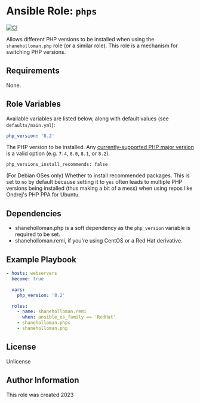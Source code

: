 # Ansible Role: `phps`

[![CI](https://github.com/shaneholloman/ansible-role-phps/actions/workflows/ci.yml/badge.svg)](https://github.com/shaneholloman/ansible-role-phps/actions/workflows/ci.yml)

Allows different PHP versions to be installed when using the `shaneholloman.php` role (or a similar role). This role is a mechanism for switching PHP versions.

## Requirements

None.

## Role Variables

Available variables are listed below, along with default values (see `defaults/main.yml`):

```yml
php_version: '8.2'
```

The PHP version to be installed. Any [currently-supported PHP major version](http://php.net/supported-versions.php) is a valid option (e.g. `7.4`, `8.0`, `8.1`, or `8.2`).

    php_versions_install_recommends: false

(For Debian OSes only) Whether to install recommended packages. This is set to `no` by default because setting it to `yes` often leads to multiple PHP versions being installed (thus making a bit of a mess) when using repos like Ondrej's PHP PPA for Ubuntu.

## Dependencies

  - shaneholloman.php is a soft dependency as the `php_version` variable is required to be set.
  - shaneholloman.remi, if you're using CentOS or a Red Hat derivative.

## Example Playbook

```yml
- hosts: webservers
  become: true

  vars:
    php_version: '8.2'

  roles:
    - name: shaneholloman.remi
      when: ansible_os_family == 'RedHat'
    - shaneholloman.phps
    - shaneholloman.php
```

## License

Unlicense

## Author Information

This role was created 2023
